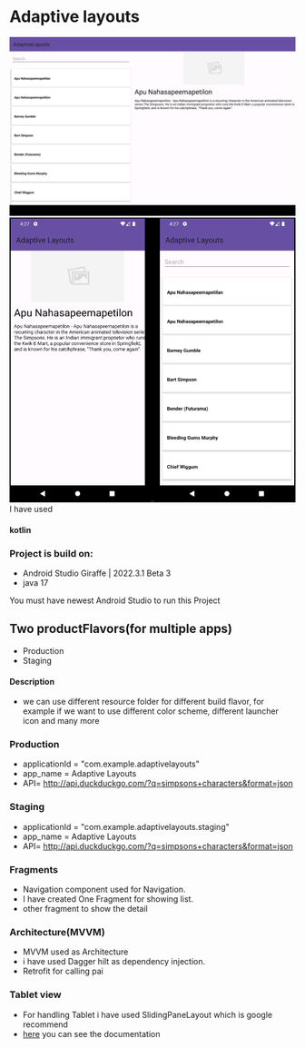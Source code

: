 
# Adaptive layouts
![CHEESE!](tablet.png)
![CHEESE!](mobile.png) 
I have used
#### kotlin

### Project is build on:

- Android Studio Giraffe | 2022.3.1 Beta 3
- java 17

You must have newest Android Studio to run this Project



## Two productFlavors(for multiple apps)
- Production
- Staging
#### Description
- we can use different resource folder for different build flavor, for example if we want to use different color scheme, different launcher icon and many more

### Production
- applicationId = "com.example.adaptivelayouts"
- app_name = Adaptive Layouts
- API= http://api.duckduckgo.com/?q=simpsons+characters&format=json
### Staging
- applicationId = "com.example.adaptivelayouts.staging"
- app_name = Adaptive Layouts
- API= http://api.duckduckgo.com/?q=simpsons+characters&format=json


### Fragments
- Navigation component used for  Navigation.
- I have created One Fragment for showing  list.
- other fragment to show the detail

### Architecture(MVVM)
- MVVM used as Architecture
- i have used Dagger hilt as dependency injection.
- Retrofit for calling pai
### Tablet view
- For handling Tablet i have used SlidingPaneLayout which is google recommend
- [here](https://developer.android.com/develop/ui/views/layout/twopane) you can see the documentation 

